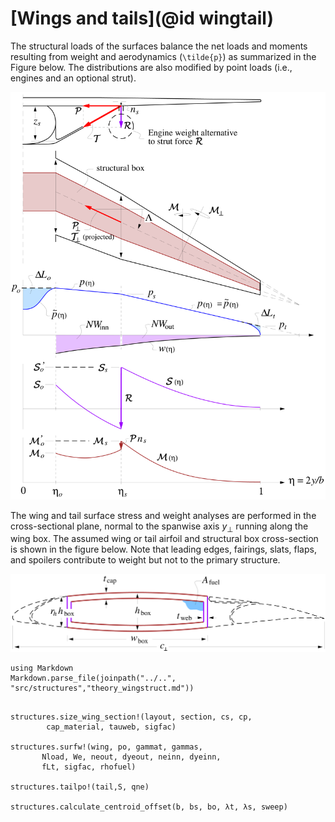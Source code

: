 # [Wings and tails](@id wingtail)

The structural loads of the surfaces balance the net loads and moments resulting from weight and aerodynamics (``\tilde{p}``) as summarized in the Figure below. The distributions are also modified by point loads (i.e., engines and an optional strut).

![](../assets/wingload.png)

The wing and tail surface stress and weight analyses are performed in the cross-sectional plane, normal to the spanwise axis $y_{\scriptscriptstyle \perp}$ running along the wing box. The assumed wing or tail airfoil and structural box cross-section is shown in the figure below. Note that leading edges, fairings, slats, flaps, and spoilers contribute to weight but not to the primary structure.

![](../assets/wingbox.png)

```@eval
using Markdown
Markdown.parse_file(joinpath("../..", "src/structures","theory_wingstruct.md"))
```


```@docs

structures.size_wing_section!(layout, section, cs, cp, 
        cap_material, tauweb, sigfac)

structures.surfw!(wing, po, gammat, gammas, 
       Nload, We, neout, dyeout, neinn, dyeinn,
       fLt, sigfac, rhofuel)

structures.tailpo!(tail,S, qne)

structures.calculate_centroid_offset(b, bs, bo, λt, λs, sweep)
```
